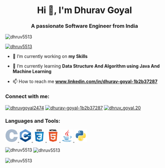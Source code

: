 <h1 align="center">Hi 👋, I'm Dhurav Goyal</h1>
<h3 align="center">A passionate Software Engineer from India</h3>

<p align="left"> <img src="https://komarev.com/ghpvc/?username=dhruv5513&label=Profile%20views&color=0e75b6&style=flat" alt="dhruv5513" /> </p>

<p align="left"> <a href="https://github.com/ryo-ma/github-profile-trophy"><img src="https://github-profile-trophy.vercel.app/?username=dhruv5513" alt="dhruv5513" /></a> </p>

- 🔭 I’m currently working on **my Skills**

- 🌱 I’m currently learning **Data Structure And Algorithm using Java And Machine Learning**

- 📫 How to reach me **www.linkedin.com/in/dhurav-goyal-1b2b37287**

<h3 align="left">Connect with me:</h3>
<p align="left">
<a href="https://twitter.com/dhruvgoyal2474" target="blank"><img align="center" src="https://raw.githubusercontent.com/rahuldkjain/github-profile-readme-generator/master/src/images/icons/Social/twitter.svg" alt="dhruvgoyal2474" height="30" width="40" /></a>
<a href="https://linkedin.com/in/dhurav-goyal-1b2b37287" target="blank"><img align="center" src="https://raw.githubusercontent.com/rahuldkjain/github-profile-readme-generator/master/src/images/icons/Social/linked-in-alt.svg" alt="dhurav-goyal-1b2b37287" height="30" width="40" /></a>
<a href="https://instagram.com/dhruv_goyal.20" target="blank"><img align="center" src="https://raw.githubusercontent.com/rahuldkjain/github-profile-readme-generator/master/src/images/icons/Social/instagram.svg" alt="dhruv_goyal.20" height="30" width="40" /></a>
</p>

<h3 align="left">Languages and Tools:</h3>
<p align="left"> <a href="https://www.cprogramming.com/" target="_blank" rel="noreferrer"> <img src="https://raw.githubusercontent.com/devicons/devicon/master/icons/c/c-original.svg" alt="c" width="40" height="40"/> </a> <a href="https://www.w3schools.com/cpp/" target="_blank" rel="noreferrer"> <img src="https://raw.githubusercontent.com/devicons/devicon/master/icons/cplusplus/cplusplus-original.svg" alt="cplusplus" width="40" height="40"/> </a> <a href="https://www.w3schools.com/css/" target="_blank" rel="noreferrer"> <img src="https://raw.githubusercontent.com/devicons/devicon/master/icons/css3/css3-original-wordmark.svg" alt="css3" width="40" height="40"/> </a> <a href="https://www.w3.org/html/" target="_blank" rel="noreferrer"> <img src="https://raw.githubusercontent.com/devicons/devicon/master/icons/html5/html5-original-wordmark.svg" alt="html5" width="40" height="40"/> </a> <a href="https://www.java.com" target="_blank" rel="noreferrer"> <img src="https://raw.githubusercontent.com/devicons/devicon/master/icons/java/java-original.svg" alt="java" width="40" height="40"/> </a> <a href="https://www.python.org" target="_blank" rel="noreferrer"> <img src="https://raw.githubusercontent.com/devicons/devicon/master/icons/python/python-original.svg" alt="python" width="40" height="40"/> </a> </p>

<p><img align="left" src="https://github-readme-stats.vercel.app/api/top-langs?username=dhruv5513&show_icons=true&locale=en&layout=compact" alt="dhruv5513" /></p>

<p>&nbsp;<img align="center" src="https://github-readme-stats.vercel.app/api?username=dhruv5513&show_icons=true&locale=en" alt="dhruv5513" /></p>

<p><img align="center" src="https://github-readme-streak-stats.herokuapp.com/?user=dhruv5513&" alt="dhruv5513" /></p>

